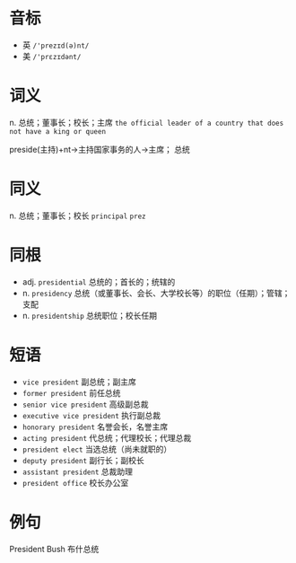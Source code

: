 # 音标

- 英 `/'prezɪd(ə)nt/`
- 美 `/'prɛzɪdənt/`

# 词义

n. 总统；董事长；校长；主席
`the official leader of a country that does not have a king or queen`



preside(主持)+nt→主持国家事务的人→主席； 总统

# 同义

n. 总统；董事长；校长
`principal` `prez`

# 同根

- adj. `presidential` 总统的；首长的；统辖的
- n. `presidency` 总统（或董事长、会长、大学校长等）的职位（任期）；管辖；支配
- n. `presidentship` 总统职位；校长任期

# 短语

- `vice president` 副总统；副主席
- `former president` 前任总统
- `senior vice president` 高级副总裁
- `executive vice president` 执行副总裁
- `honorary president` 名誉会长，名誉主席
- `acting president` 代总统；代理校长；代理总裁
- `president elect` 当选总统（尚未就职的）
- `deputy president` 副行长；副校长
- `assistant president` 总裁助理
- `president office` 校长办公室

# 例句

President Bush
布什总统


